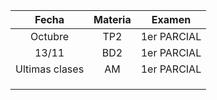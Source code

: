 |     Fecha      | Materia |   Examen    |
| :------------: | :-----: | :---------: |
|    Octubre     |   TP2   | 1er PARCIAL |
|     13/11      |   BD2   | 1er PARCIAL |
| Ultimas clases |   AM    | 1er PARCIAL |
|                |         |             |
|                |         |             |
|                |         |             |
